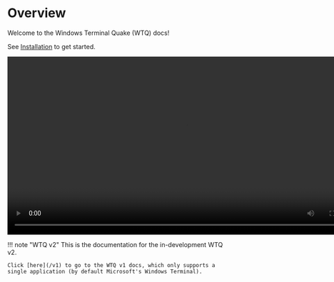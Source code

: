 # Overview

Welcome to the Windows Terminal Quake (WTQ) docs!

See [Installation](v2/installation) to get started.

<video width="800" controls loop autoplay>
  <source src="assets/video/wtq-v2.mp4" />
</video>

!!! note "WTQ v2"
    This is the documentation for the in-development WTQ v2.

    Click [here](/v1) to go to the WTQ v1 docs, which only supports a single application (by default Microsoft's Windows Terminal).

